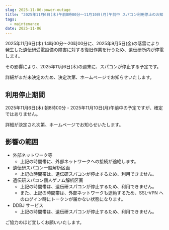 ```yaml
---
slug: 2025-11-06-power-outage
title: "2025年11月6日(木)午前8時00分～11月10日(月)午前中 スパコン利用停止のお知らせ (9月5日(金)の落雷による遺伝研設備の障害復旧作業に伴う一時停止)"
tags:
  - maintenance
date: 2025-11-06
---
```



2025年11月6日(木) 14時00分～20時00分に、2025年9月5日(金)の落雷により発生した遺伝研受電設備の障害に対する復旧作業を行うため、遺伝研所内が停電します。

その影響により、2025年11月6日(木)の週末に、スパコンが停止する予定です。

詳細がまだ未決定のため、決定次第、ホームページでお知らせいたします。


<!-- truncate -->

## 利用停止期間

2025年11月6日(木) 朝8時00分 - 2025年11月10日(月)午前中の予定ですが、確定ではありません。

詳細が決定され次第、ホームページでお知らせいたします。


## 影響の範囲

- 外部ネットワーク等
  - 上記の時間帯に、外部ネットワークへの接続が途絶します。
- 遺伝研スパコン一般解析区画
    - 上記の時間帯は、遺伝研スパコンが停止するため、利用できません。
- 遺伝研スパコン個人ゲノム解析区画
    - 上記の時間帯は、遺伝研スパコンが停止するため、利用できません。
    - また、上記の時間帯は、外部ネットワークも途絶するため、SSL-VPN へのログイン時にトークンが届かない状態になります。
- DDBJ サービス
    - 上記の時間帯は、遺伝研スパコンが停止するため、利用できません。

ご協力のほど宜しくお願いいたします。
